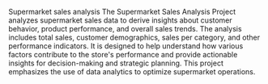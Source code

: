 Supermarket sales analysis
 The Supermarket Sales Analysis Project analyzes supermarket sales data to derive insights about customer behavior, product performance, and overall sales trends. The analysis includes total sales, customer demographics, sales per category, and other performance indicators. It is designed to help understand how various factors contribute to the store's performance and provide actionable insights for decision-making and strategic planning. This project emphasizes the use of data analytics to optimize supermarket operations. 
